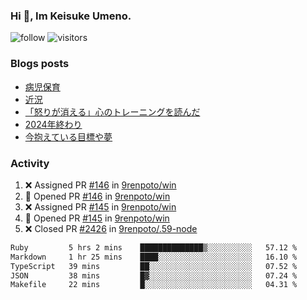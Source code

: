 ### Hi 👋, Im Keisuke Umeno.

<!--
**9renpoto/9renpoto** is a ✨ _special_ ✨ repository because its `README.md` (this file) appears on your GitHub profile.

Here are some ideas to get you started:

- 🔭 I’m currently working on ...
- 🌱 I’m currently learning ...
- 👯 I’m looking to collaborate on ...
- 🤔 I’m looking for help with ...
- 💬 Ask me about ...
- 📫 How to reach me: ...
- 😄 Pronouns: ...
- ⚡ Fun fact: ...
-->

![follow](https://img.shields.io/github/followers/9renpoto?label=Follow&style=social)
![visitors](https://komarev.com/ghpvc/?username=9renpoto&label=Profile%20views&color=0e75b6&style=flat)

### Blogs posts

<!-- BLOG-POST-LIST:START -->
- [病児保育](https://9renpoto.win/entry/2025/09/25/childcare_for_sick_children)
- [近況](https://9renpoto.win/entry/2025/04/05/current_status)
- [「怒りが消える」心のトレーニングを読んだ](https://9renpoto.win/entry/2025/02/01/anger-management)
- [2024年終わり](https://9renpoto.win/entry/2024/12/31/2024-end)
- [今抱えている目標や夢](https://9renpoto.win/entry/2024/12/02/objective)
<!-- BLOG-POST-LIST:END -->

### Activity

<!--START_SECTION:activity-->
1. ❌ Assigned PR [#146](undefined) in [9renpoto/win](https://github.com/9renpoto/win)
2. 💪 Opened PR [#146](undefined) in [9renpoto/win](https://github.com/9renpoto/win)
3. ❌ Assigned PR [#145](undefined) in [9renpoto/win](https://github.com/9renpoto/win)
4. 💪 Opened PR [#145](undefined) in [9renpoto/win](https://github.com/9renpoto/win)
5. ❌ Closed PR [#2426](undefined) in [9renpoto/.59-node](https://github.com/9renpoto/.59-node)
<!--END_SECTION:activity-->

<!--START_SECTION:waka-->

```txt
Ruby         5 hrs 2 mins    ██████████████▒░░░░░░░░░░   57.12 %
Markdown     1 hr 25 mins    ████░░░░░░░░░░░░░░░░░░░░░   16.10 %
TypeScript   39 mins         ██░░░░░░░░░░░░░░░░░░░░░░░   07.52 %
JSON         38 mins         █▓░░░░░░░░░░░░░░░░░░░░░░░   07.24 %
Makefile     22 mins         █░░░░░░░░░░░░░░░░░░░░░░░░   04.31 %
```

<!--END_SECTION:waka-->
